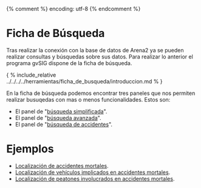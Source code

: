 {% comment %} encoding: utf-8 {% endcomment %}

# Ficha de Búsqueda

Tras realizar la conexión con la base de datos de Arena2 ya se pueden realizar 
consultas y búsquedas sobre sus datos. Para realizar lo anterior el programa gvSIG 
dispone de la ficha de búsqueda.

{ % include_relative ../../../../herramientas/ficha_de_busqueda/introduccion.md % }

En la ficha de búsqueda podemos encontrar tres paneles que nos permiten realizar
busuqedas con mas o menos funcionalidades. Estos son:

* El panel de "[búsqueda simplificada](../../../../herramientas/ficha_de_busqueda/simplificada.md)".
* El panel de "[búsqueda avanzada](../../../../herramientas/ficha_de_busqueda/avanzada.md)".
* El panel de "[búsqueda de accidentes](ficha_accidentes_t.md)".

# Ejemplos

* [Localización de accidentes mortales](ejemplos/accidentes_mortales.md).
* [Localización de vehículos implicados en accidentes mortales](ejemplos/vihiculos_en_accidentes_mortales.md).
* [Localización de peatones involucrados en accidentes mortales](ejemplos/peatones_en_accidentes_mortales.md).

